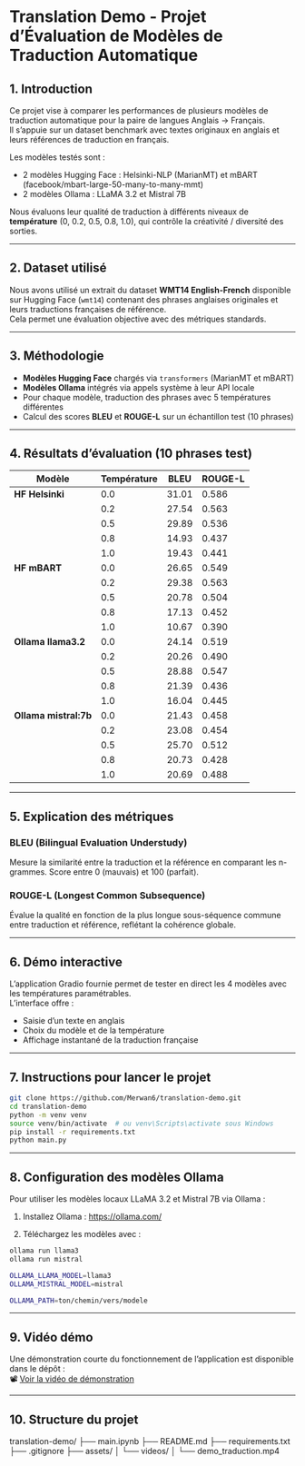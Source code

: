 # Translation Demo - Projet d’Évaluation de Modèles de Traduction Automatique

## 1. Introduction

Ce projet vise à comparer les performances de plusieurs modèles de traduction automatique pour la paire de langues Anglais → Français.  
Il s’appuie sur un dataset benchmark avec textes originaux en anglais et leurs références de traduction en français.

Les modèles testés sont :  
- 2 modèles Hugging Face : Helsinki-NLP (MarianMT) et mBART (facebook/mbart-large-50-many-to-many-mmt)  
- 2 modèles Ollama : LLaMA 3.2 et Mistral 7B

Nous évaluons leur qualité de traduction à différents niveaux de **température** (0, 0.2, 0.5, 0.8, 1.0), qui contrôle la créativité / diversité des sorties.

---

## 2. Dataset utilisé

Nous avons utilisé un extrait du dataset **WMT14 English-French** disponible sur Hugging Face (`wmt14`) contenant des phrases anglaises originales et leurs traductions françaises de référence.  
Cela permet une évaluation objective avec des métriques standards.

---

## 3. Méthodologie

- **Modèles Hugging Face** chargés via `transformers` (MarianMT et mBART)  
- **Modèles Ollama** intégrés via appels système à leur API locale  
- Pour chaque modèle, traduction des phrases avec 5 températures différentes  
- Calcul des scores **BLEU** et **ROUGE-L** sur un échantillon test (10 phrases)

---

## 4. Résultats d’évaluation (10 phrases test)

| Modèle                | Température | BLEU  | ROUGE-L |
| --------------------- | ----------- | ----- | ------- |
| **HF Helsinki**       | 0.0         | 31.01 | 0.586   |
|                       | 0.2         | 27.54 | 0.563   |
|                       | 0.5         | 29.89 | 0.536   |
|                       | 0.8         | 14.93 | 0.437   |
|                       | 1.0         | 19.43 | 0.441   |
| **HF mBART**          | 0.0         | 26.65 | 0.549   |
|                       | 0.2         | 29.38 | 0.563   |
|                       | 0.5         | 20.78 | 0.504   |
|                       | 0.8         | 17.13 | 0.452   |
|                       | 1.0         | 10.67 | 0.390   |
| **Ollama llama3.2**   | 0.0         | 24.14 | 0.519   |
|                       | 0.2         | 20.26 | 0.490   |
|                       | 0.5         | 28.88 | 0.547   |
|                       | 0.8         | 21.39 | 0.436   |
|                       | 1.0         | 16.04 | 0.445   |
| **Ollama mistral:7b** | 0.0         | 21.43 | 0.458   |
|                       | 0.2         | 23.08 | 0.454   |
|                       | 0.5         | 25.70 | 0.512   |
|                       | 0.8         | 20.73 | 0.428   |
|                       | 1.0         | 20.69 | 0.488   |

---

## 5. Explication des métriques

### BLEU (Bilingual Evaluation Understudy)  
Mesure la similarité entre la traduction et la référence en comparant les n-grammes. Score entre 0 (mauvais) et 100 (parfait).

### ROUGE-L (Longest Common Subsequence)  
Évalue la qualité en fonction de la plus longue sous-séquence commune entre traduction et référence, reflétant la cohérence globale.

---

## 6. Démo interactive

L’application Gradio fournie permet de tester en direct les 4 modèles avec les températures paramétrables.  
L’interface offre :  
- Saisie d’un texte en anglais  
- Choix du modèle et de la température  
- Affichage instantané de la traduction française

---

## 7. Instructions pour lancer le projet

```bash
git clone https://github.com/Merwan6/translation-demo.git
cd translation-demo
python -m venv venv
source venv/bin/activate  # ou venv\Scripts\activate sous Windows
pip install -r requirements.txt
python main.py
```

---

## 8. Configuration des modèles Ollama

Pour utiliser les modèles locaux LLaMA 3.2 et Mistral 7B via Ollama :

1. Installez Ollama : https://ollama.com/

2. Téléchargez les modèles avec :

```bash
ollama run llama3
ollama run mistral
```

```bash
OLLAMA_LLAMA_MODEL=llama3
OLLAMA_MISTRAL_MODEL=mistral
```

```bash
OLLAMA_PATH=ton/chemin/vers/modele
```

---

## 9. Vidéo démo

Une démonstration courte du fonctionnement de l’application est disponible dans le dépôt :  
📽️ [Voir la vidéo de démonstration](./assets/videos/demo_traduction.mp4)

---

## 10. Structure du projet

translation-demo/
├── main.ipynb
├── README.md
├── requirements.txt
├── .gitignore
├── assets/
│ └── videos/
│ └── demo_traduction.mp4